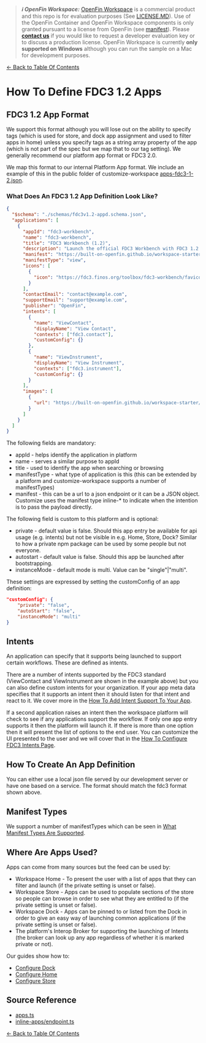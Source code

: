 > **_:information_source: OpenFin Workspace:_** [OpenFin Workspace](https://www.openfin.co/workspace/) is a commercial product and this repo is for evaluation purposes (See [LICENSE.MD](../LICENSE.MD)). Use of the OpenFin Container and OpenFin Workspace components is only granted pursuant to a license from OpenFin (see [manifest](../public/manifest.fin.json)). Please [**contact us**](https://www.openfin.co/workspace/poc/) if you would like to request a developer evaluation key or to discuss a production license.
> OpenFin Workspace is currently **only supported on Windows** although you can run the sample on a Mac for development purposes.

[<- Back to Table Of Contents](../README.md)

# How To Define FDC3 1.2 Apps

## FDC3 1.2 App Format

We support this format although you will lose out on the ability to specify tags (which is used for store, and dock app assignment and used to filter apps in home) unless you specify tags as a string array property of the app (which is not part of the spec but we map that to our tag setting). We generally recommend our platform app format or FDC3 2.0.

We map this format to our internal Platform App format. We include an example of this in the public folder of customize-workspace [apps-fdc3-1-2.json](../public/apps-fdc3-1-2.json).

### What Does An FDC3 1.2 App Definition Look Like?

```json
{
  "$schema": "./schemas/fdc3v1.2-appd.schema.json",
  "applications": [
    {
      "appId": "fdc3-workbench",
      "name": "fdc3-workbench",
      "title": "FDC3 Workbench (1.2)",
      "description": "Launch the official FDC3 Workbench with FDC3 1.2 enabled.",
      "manifest": "https://built-on-openfin.github.io/workspace-starter/workspace/vnext/common/views/fdc3/workbench/fdc3-workbench-view.json",
      "manifestType": "view",
      "icons": [
        {
          "icon": "https://fdc3.finos.org/toolbox/fdc3-workbench/favicon.ico"
        }
      ],
      "contactEmail": "contact@example.com",
      "supportEmail": "support@example.com",
      "publisher": "OpenFin",
      "intents": [
        {
          "name": "ViewContact",
          "displayName": "View Contact",
          "contexts": ["fdc3.contact"],
          "customConfig": {}
        },
        {
          "name": "ViewInstrument",
          "displayName": "View Instrument",
          "contexts": ["fdc3.instrument"],
          "customConfig": {}
        }
      ],
      "images": [
        {
          "url": "https://built-on-openfin.github.io/workspace-starter/workspace/vnext/common/images/previews/fdc3-workbench.png"
        }
      ]
    }
  ]
}
```

The following fields are mandatory:

- appId - helps identify the application in platform
- name - serves a similar purpose to appId
- title - used to identify the app when searching or browsing
- manifestType - what type of application is this (this can be extended by a platform and customize-workspace supports a number of manifestTypes)
- manifest - this can be a url to a json endpoint or it can be a JSON object. Customize uses the manifest type inline-\* to indicate when the intention is to pass the payload directly.

The following field is custom to this platform and is optional:

- private - default value is false. Should this app entry be available for api usage (e.g. intents) but not be visible in e.g. Home, Store, Dock? Similar to how a private npm package can be used by some people but not everyone.
- autostart - default value is false. Should this app be launched after bootstrapping.
- instanceMode - default mode is multi. Value can be "single"|"multi".

These settings are expressed by setting the customConfig of an app definition:

```json
"customConfig": {
    "private": "false",
    "autoStart": "false",
    "instanceMode": "multi"
}
```

## Intents

An application can specify that it supports being launched to support certain workflows. These are defined as intents.

There are a number of intents supported by the FDC3 standard (ViewContact and ViewInstrument are shown in the example above) but you can also define custom intents for your organization. If your app meta data specifies that it supports an intent then it should listen for that intent and react to it. We cover more in the [How To Add Intent Support To Your App](./how-to-add-intent-support-to-your-app.md).

If a second application raises an intent then the workspace platform will check to see if any applications support the workflow. If only one app entry supports it then the platform will launch it. If there is more than one option then it will present the list of options to the end user. You can customize the UI presented to the user and we will cover that in the [How To Configure FDC3 Intents Page](./how-to-configure-fdc3-intents.md).

## How To Create An App Definition

You can either use a local json file served by our development server or have one based on a service. The format should match the fdc3 format shown above.

## Manifest Types

We support a number of manifestTypes which can be seen in [What Manifest Types Are Supported](./what-manifest-types-are-supported.md).

## Where Are Apps Used?

Apps can come from many sources but the feed can be used by:

- Workspace Home - To present the user with a list of apps that they can filter and launch (if the private setting is unset or false).
- Workspace Store - Apps can be used to populate sections of the store so people can browse in order to see what they are entitled to (if the private setting is unset or false).
- Workspace Dock - Apps can be pinned to or listed from the Dock in order to give an easy way of launching common applications (if the private setting is unset or false).
- The platform's Interop Broker for supporting the launching of Intents (the broker can look up any app regardless of whether it is marked private or not).

Our guides show how to:

- [Configure Dock](./how-to-customize-dock.md)
- [Configure Home](./how-to-customize-home.md)
- [Configure Store](./how-to-customize-store.md)

## Source Reference

- [apps.ts](../client/src/framework/apps.ts)
- [inline-apps/endpoint.ts](../client/src/modules/endpoints/inline-apps/endpoint.ts)

[<- Back to Table Of Contents](../README.md)
